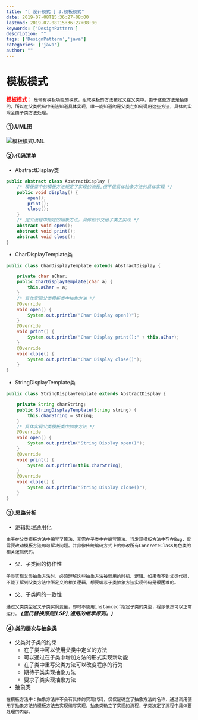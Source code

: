 ```yaml
---
title: "[ 设计模式 ] 3.模板模式"
date: 2019-07-08T15:36:27+08:00
lastmod: 2019-07-08T15:36:27+08:00
keywords: ['DesignPattern']
description: ""
tags: ['DesignPattern','java']
categories: ['java']
author: ""
---
```

# 模板模式
<font style="color:red;"> **模板模式：** </font>`是带有模板功能的模式，组成模板的方法被定义在父类中，由于这些方法是抽像的，所以在父类代码中无法知道具体实现，唯一能知道的是父类在如何调用这些方法，具体的实现全由子类方法处理。`

#### ①.UML图
![模板模式UML](/image/docs_img/coding/java/media/1_2_3_template_uml.jpg)

#### ②.代码清单
+ AbstractDisplay类


```java
public abstract class AbstractDisplay {
    /* 模板类中的模板方法规定了实现的流程,但不做具体抽象方法的具体实现 */
    public void display() {
        open();
        print();
        close();
    }
    /* 定义流程中指定的抽象方法，具体细节交给子类去实现 */
    abstract void open();
    abstract void print();
    abstract void close();
}
```
+ CharDisplayTemplate类

```java
public class CharDisplayTemplate extends AbstractDisplay {

    private char aChar;
    public CharDisplayTemplate(char a) {
        this.aChar = a;
    }
    /* 具体实现父类模板类中抽象方法 */
    @Override
    void open() {
        System.out.println("Char Display open()");
    }
    @Override
    void print() {
        System.out.println("Char Display print():" + this.aChar);
    }
    @Override
    void close() {
        System.out.println("Char Display close()");
    }
}

```
+ StringDisplayTemplate类

```java 
public class StringDisplayTemplate extends AbstractDisplay {

    private String charString;
    public StringDisplayTemplate(String string) {
        this.charString = string;
    }
    /* 具体实现父类模板类中抽象方法 */
    @Override
    void open() {
        System.out.println("String Display open()");
    }
    @Override
    void print() {
        System.out.println(this.charString);
    }
    @Override
    void close() {
        System.out.println("String Display close()");
    }
}

```
#### ③.思路分析
+ 逻辑处理通用化

`由于在父类模板方法中编写了算法，无需在子类中在编写算法。当发现模板方法中存在Bug，仅需要改动模板方法即可解决问题。并非像传统编码方式上的修改所有ConcreteClass角色类的相关逻辑代码。`
+ 父、子类间的协作性

`子类实现父类抽象方法时，必须理解这些抽象方法被调用的时机、逻辑。如果看不到父类代码，不能了解到父类方法中所定义的相关逻辑，想要编写子类抽象方法实现代码是很困难的。`
+ 父、子类间的一致性

`通过父类类型定义子类实例变量，即时不使用instanceof指定子类的类型，程序依然可以正常运行。` ***(里氏替换原则[LSP],通用的继承原则。)***
#### ④.类的层次与抽象类
+ 父类对子类的约束
    + 在子类中可以使用父类中定义的方法
    + 可以通过在子类中增加方法的形式实现新功能
    + 在子类中重写父类方法可以改变程序的行为
    + 期待子类实现抽象方法
    + 要求子类实现抽象方法
+ 抽象类

`在模板方法中：抽象方法并不会有具体的实现代码，仅仅是确立了抽象方法的名称，通过调用使用了抽象方法的模板方法去实现编写实现。抽象类确立了实现的流程，子类决定了流程中具体要处理的内容。`